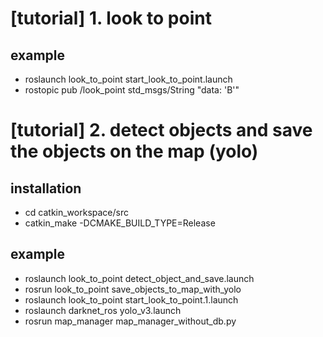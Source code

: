 # [tutorial] 1. look to point 

## example
- roslaunch look_to_point start_look_to_point.launch 
- rostopic pub /look_point std_msgs/String "data: 'B'" 

# [tutorial] 2. detect objects and save the objects on the map (yolo)

## installation

- cd catkin_workspace/src
- catkin_make -DCMAKE_BUILD_TYPE=Release

## example

- roslaunch look_to_point detect_object_and_save.launch 
- rosrun look_to_point save_objects_to_map_with_yolo 
- roslaunch look_to_point start_look_to_point.1.launch
- roslaunch darknet_ros yolo_v3.launch 
- rosrun map_manager map_manager_without_db.py